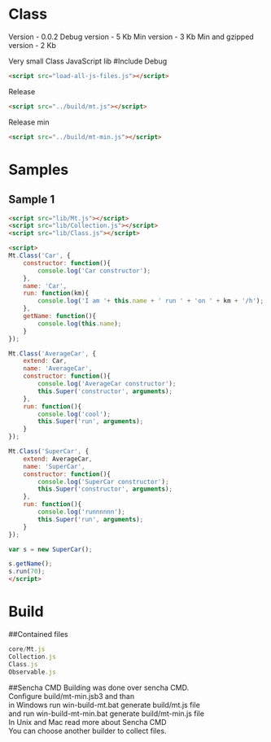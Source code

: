 Class
=====
Version - 0.0.2
Debug version - 5 Kb
Min version - 3 Kb
Min and gzipped version - 2 Kb

 Very small Class JavaScript lib
#Include
Debug
``` html
<script src="load-all-js-files.js"></script>
```
Release
``` html
<script src="../build/mt.js"></script>
```
Release min
``` html
<script src="../build/mt-min.js"></script>
```


# Samples
## Sample 1
``` html
<script src="lib/Mt.js"></script>
<script src="lib/Collection.js"></script>
<script src="lib/Class.js"></script>

<script>
Mt.Class('Car', {
	constructor: function(){
		console.log('Car constructor');
	},
	name: 'Car',
	run: function(km){
		console.log('I am '+ this.name + ' run ' + 'on ' + km + '/h');
	},
	getName: function(){
		console.log(this.name);
	}
});

Mt.Class('AverageCar', {
	extend: Car,
	name: 'AverageCar',
	constructor: function(){
		console.log('AverageCar constructor');
		this.Super('constructor', arguments);
	},
	run: function(){
		console.log('cool');
		this.Super('run', arguments);
	}
});

Mt.Class('SuperCar', {
	extend: AverageCar,
	name: 'SuperCar',
	constructor: function(){
		console.log('SuperCar constructor');
		this.Super('constructor', arguments);
	},
	run: function(){
		console.log('runnnnnn');
		this.Super('run', arguments);
	}
});

var s = new SuperCar();

s.getName();
s.run(70);
</script>
```

# Build
##Contained files
```js
core/Mt.js
Collection.js
Class.js
Observable.js
```
##Sencha CMD
Building was done over sencha CMD.  
Configure build/mt-min.jsb3 and than  
in Windows run win-build-mt.bat generate build/mt.js file  
and run win-build-mt-min.bat generate build/mt-min.js file  
In Unix and Mac read more about Sencha CMD  
You can choose another builder to collect files.  